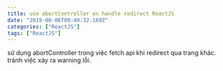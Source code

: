 ```yaml
---
title: use abortController on handle redirect ReactJS
date: "2019-08-06T09:40:32.169Z"
categories: ["ReactJS"]
tags: ["ReactJS"]
---
```

sử dụng abortController trong việc fetch api khi redirect qua trang khác. tránh việc xảy ra warning lỗi.